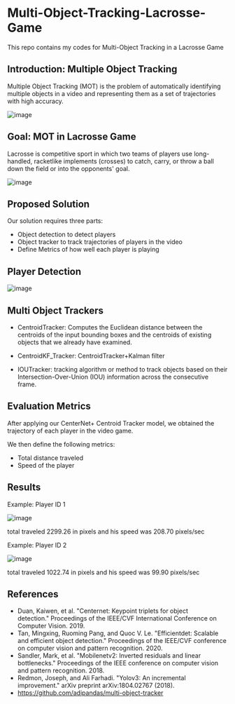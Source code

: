 # Multi-Object-Tracking-Lacrosse-Game
This repo contains my codes for Multi-Object Tracking in a Lacrosse Game

## Introduction: Multiple Object Tracking 

Multiple Object Tracking (MOT) is the problem of automatically identifying multiple objects in a video and representing them as a set of trajectories with high accuracy.

![image](https://user-images.githubusercontent.com/35584782/151681212-634d49ca-79a3-40c6-8e5e-f419f9299257.png)


## Goal: MOT in Lacrosse Game

Lacrosse is competitive sport in which two teams of players use long-handled, racketlike implements (crosses) to catch, carry, or throw a ball down the field or into the opponents' goal.

![image](https://user-images.githubusercontent.com/35584782/151681237-744948e4-c1d7-408b-98cd-335565197a11.png)


## Proposed Solution

Our solution requires three parts:

- Object detection to detect players
- Object tracker to track trajectories of players in the video
- Define Metrics of how well each player is playing

## Player Detection 


![image](https://user-images.githubusercontent.com/35584782/151681372-0f1aa465-acfb-4402-8ed5-12eebd3cffe0.png)

## Multi Object Trackers

- CentroidTracker: Computes the Euclidean distance between the centroids of the input bounding boxes and the centroids of existing objects that we already have examined.

- CentroidKF_Tracker: CentroidTracker+Kalman filter

- IOUTracker: tracking algorithm or method to track objects based on their Intersection-Over-Union (IOU) information across the consecutive frame.


## Evaluation Metrics

 After applying our CenterNet+ Centroid Tracker model, we obtained the trajectory of each player in the video game.

We then define the following metrics:

- Total distance traveled
- Speed of the player 



## Results

Example: Player ID 1

![image](https://user-images.githubusercontent.com/35584782/151681327-957cbf4a-6283-46c7-be61-9585822ecfdb.png)


total traveled 2299.26 in pixels and his speed was 208.70 pixels/sec


Example: Player ID 2

![image](https://user-images.githubusercontent.com/35584782/151681336-96f372f7-1415-40ab-b885-f73557b8922c.png)

total traveled 1022.74 in pixels and his speed was 99.90 pixels/sec


## References 

- Duan, Kaiwen, et al. "Centernet: Keypoint triplets for object detection." Proceedings of the IEEE/CVF International Conference on Computer Vision. 2019.
- Tan, Mingxing, Ruoming Pang, and Quoc V. Le. "Efficientdet: Scalable and efficient object detection." Proceedings of the IEEE/CVF conference on computer vision and pattern recognition. 2020.
- Sandler, Mark, et al. "Mobilenetv2: Inverted residuals and linear bottlenecks." Proceedings of the IEEE conference on computer vision and pattern recognition. 2018.
- Redmon, Joseph, and Ali Farhadi. "Yolov3: An incremental improvement." arXiv preprint arXiv:1804.02767 (2018).
- https://github.com/adipandas/multi-object-tracker









